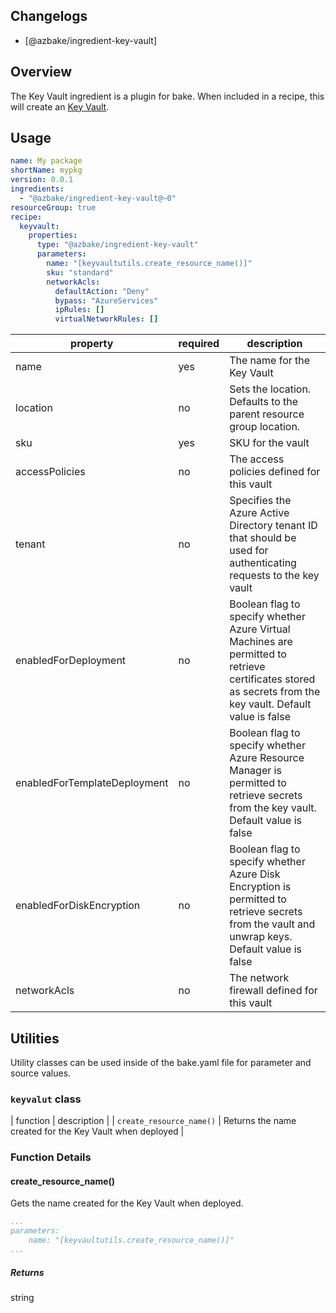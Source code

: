 ## Changelogs

* [@azbake/ingredient-key-vault]

## Overview

The Key Vault ingredient is a plugin for bake. When included in a recipe, this will create an [Key Vault](https://azure.microsoft.com/en-us/services/key-vault/).

## Usage

```yaml
name: My package
shortName: mypkg
version: 0.0.1
ingredients:
  - "@azbake/ingredient-key-vault@~0"
resourceGroup: true
recipe:
  keyvault:
    properties:
      type: "@azbake/ingredient-key-vault"
      parameters:
        name: "[keyvaultutils.create_resource_name()]"       
        sku: "standard"                      
        networkAcls:
          defaultAction: "Deny"
          bypass: "AzureServices"
          ipRules: []
          virtualNetworkRules: []
```

| property | required | description |
| -------- | -------- | ----------- |
| name | yes | The name for the Key Vault |
| location | no | Sets the location. Defaults to the parent resource group location. |
| sku | yes | SKU for the vault |
| accessPolicies | no | The access policies defined for this vault |
| tenant | no | Specifies the Azure Active Directory tenant ID that should be used for authenticating requests to the key vault |
| enabledForDeployment | no | Boolean flag to specify whether Azure Virtual Machines are permitted to retrieve certificates stored as secrets from the key vault. Default value is false |
| enabledForTemplateDeployment | no | Boolean flag to specify whether Azure Resource Manager is permitted to retrieve secrets from the key vault. Default value is false |
| enabledForDiskEncryption | no | Boolean flag to specify whether Azure Disk Encryption is permitted to retrieve secrets from the vault and unwrap keys. Default value is false |
| networkAcls | no | The network firewall defined for this vault |
## Utilities

Utility classes can be used inside of the bake.yaml file for parameter and source values.

### ``keyvalut`` class

| function | description |
| `create_resource_name()` | Returns the name created for the Key Vault when deployed |

### Function Details

#### create_resource_name()

Gets the name created for the Key Vault when deployed.

```yaml
...
parameters:
    name: "[keyvaultutils.create_resource_name()]"
...
```

##### Returns

string